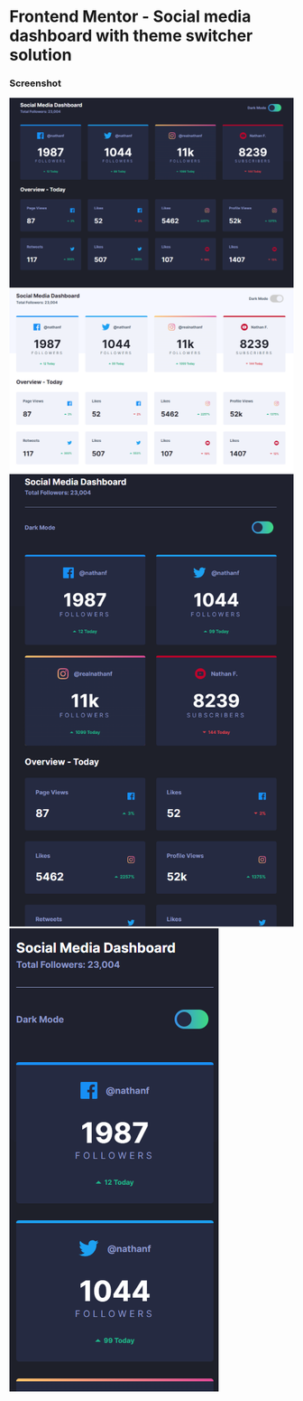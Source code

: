 # Frontend Mentor - Social media dashboard with theme switcher solution


### Screenshot

![](./design/desktop-screenshot-dark.png)
![](./design/desktop-screenshot-light.png)
![](./design/tablet-screenshot.png)
![](./design/mobile-screenshot.png)
